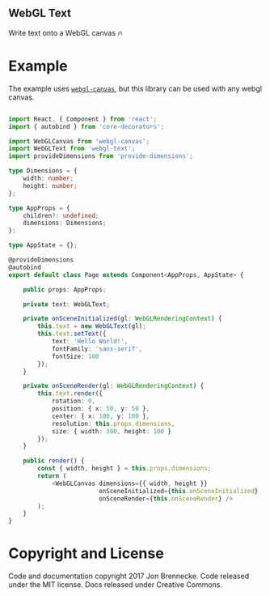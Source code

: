 WebGL Text
---------------

Write text onto a WebGL canvas 🔥

Example
============

The example uses [`webgl-canvas`](https://www.npmjs.com/package/webgl-canvas), but this library can be used with any webgl canvas.

```typescript

import React, { Component } from 'react';
import { autobind } from 'core-decorators';

import WebGLCanvas from 'webgl-canvas';
import WebGLText from 'webgl-text';
import provideDimensions from 'provide-dimensions';

type Dimensions = {
    width: number;
    height: number;
};

type AppProps = {
    children?: undefined;
    dimensions: Dimensions;
};

type AppState = {};

@provideDimensions
@autobind
export default class Page extends Component<AppProps, AppState> {

    public props: AppProps;

    private text: WebGLText;

    private onSceneInitialized(gl: WebGLRenderingContext) {
        this.text = new WebGLText(gl);
        this.text.setText({
            text: 'Hello World!',
            fontFamily: 'sans-serif',
            fontSize: 100
        });
    }

    private onSceneRender(gl: WebGLRenderingContext) {
        this.text.render({
            rotation: 0,
            position: { x: 50, y: 50 },
            center: { x: 100, y: 100 },
            resolution: this.props.dimensions,
            size: { width: 300, height: 100 }
        });
    }

    public render() {
        const { width, height } = this.props.dimensions;
        return (
            <WebGLCanvas dimensions={{ width, height }}
                         onSceneInitialized={this.onSceneInitialized}
                         onSceneRender={this.onSceneRender} />
        );
    }
}
```

Copyright and License
============
Code and documentation copyright 2017 Jon Brennecke. Code released under the MIT license. Docs released under Creative Commons.
